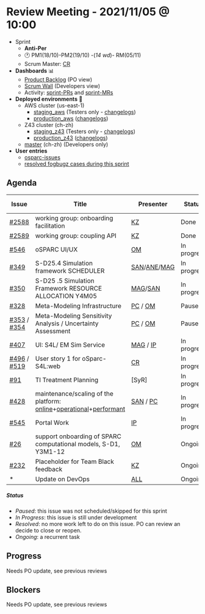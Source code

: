 # Review Meeting - 2021/11/05 @ 10:00

- Sprint
  - **Anti-Per**
  - 🕐 PM1(18/10)-PM2(19/10) -(_14 wd_)- RM(05/11)
  - Scrum Master: [CR]
- **Dashboards** 📊
  - [Product Backlog](https://github.com/orgs/ITISFoundation/projects/3) (PO view)
  - [Scrum Wall](https://app.zenhub.com/workspaces/osparc---scrum-wall-5c9260f3d76ef51f6b0fe78d/board?repos=118596920,174557929,151701223,135289610,118910047,181836792,167586968) (Developers view)
  - Activity: [sprint-PRs] and [sprint-MRs]
- **Deployed environments** 🚀
  - AWS cluster (us-east-1)
    - [staging_aws](https://staging.osparc.io) (Testers only - [changelogs])
    - [production_aws](https://osparc.io) ([changelogs])
  - Z43 cluster (ch-zh)
    - [staging_z43](http://osparc-staging.speag.com) (Testers only - [changelogs])
    - [production_z43](http://osparc.speag.com) ([changelogs])
  - [master](https://osparc-master.speag.com) (ch-zh) (Developers only)
- **User entries**
  - [osparc-issues](https://github.com/ITISFoundation/osparc-issues/issues?q=is%3Aissue+is%3Aopen+sort%3Areactions)
  - [resolved fogbugz cases during this sprint](https://z43.manuscript.com/f/filters/?ixProject=45&ixStatus=0&maxrecords=50&resolvedInLast=3&sColumns=Category-Favorite-Case-TitleComment-Area-Priority-Status-DateResolved-DateOpened-OpenedBy&sSorts=LastUpdated.descending-Priority&sView=grid-flat)

## Agenda

| Issue           | Title                                                                    | Presenter         | Status      | Duration | Start Time |
| --------------- | ------------------------------------------------------------------------ | ----------------- | ----------- | -------- | ---------- |
| [#2588]         | working group: onboarding facilitation                                   | [KZ]              | Done        | 5 min    | 10:00      |
| [#2589]         | working group: coupling API                                              | [KZ]              | Done        | 2 min    | 10:00      |
| [#546]          | oSPARC UI/UX                                                             | [OM]              | In progress | 15min    | 10:00      |
| [#349]          | S-D25.4 Simulation framework SCHEDULER                                   | [SAN]/[ANE]/[MAG] | In progress | 3min     | 10:00      |
| [#350]          | S-D25 .5 Simulation Framework RESOURCE ALLOCATION Y4M05                  | [MAG]/[SAN]       | In progress | 1min     | 10:03      |
| [#328]          | Meta-Modeling Infrastructure                                             | [PC] / [OM]       | Paused      | 1min     | 10:08      |
| [#353] / [#354] | Meta-Modeling Sensitivity Analysis / Uncertainty Assessment              | [PC] / [OM]       | Paused      | 0min     | 10:38      |
| [#407]          | UI: S4L/ EM Sim Service                                                  | [MAG] / [IP]      | In progress | 0min     | 10:13      |
| [#496] / [#519] | User story 1 for oSparc-S4L:web                                          | [CR]              | In progress | 10min    | 10:23      |
| [#91]           | TI Treatment Planning                                                    | [SyR]             | In progress | 1min     | 10:23      |
| [#428]          | maintenance/scaling of the platform: [online]+[operational]+[performant] | [SAN] / [PC]      | In progress | 1min     | 10:38      |
| [#545]          | Portal Work                                                              | [IP]              | In progress | 1min     | 10:41      |
| [#26]           | support onboarding of SPARC computational models, S-D1, Y3M1-12          | [OM]              | Ongoing     | 2min     | 10:46      |
| [#232]          | Placeholder for Team Black feedback                                      | [KZ]              | Ongoing     | 1min     | 10:51      |
| \*              | Update on DevOps                                                         | [ALL]             | Ongoing     | 5min     | 10:56      |

##### Status

- _Paused_: this issue was not scheduled/skipped for this sprint
- _In Progress_: this issue is still under development
- _Resolved_: no more work left to do on this issue. PO can review an decide to close or reopen.
- _Ongoing_: a recurrent task

[online]: http://status.osparc.io/
[operational]: https://git.speag.com/oSparc/e2e-testing/-/pipelines
[performant]: https://git.speag.com/oSparc/e2e-portal-testing/-/pipelines

## Progress

Needs PO update, see previous reviews

## Blockers

Needs PO update, see previous reviews

<!--References PLEASE KEEP ALPHABETICAL ORDER!!! -->

[#5]: https://github.com/ITISFoundation/osparc-issues/issues/5
[#6]: https://github.com/ITISFoundation/osparc-issues/issues/6
[#8]: https://github.com/ITISFoundation/osparc-issues/issues/8
[#9]: https://github.com/ITISFoundation/osparc-issues/issues/9
[#12]: https://github.com/ITISFoundation/osparc-issues/issues/12
[#13]: https://github.com/ITISFoundation/osparc-issues/issues/13
[#16]: https://github.com/ITISFoundation/osparc-issues/issues/16
[#18]: https://github.com/ITISFoundation/osparc-issues/issues/18
[#21]: https://github.com/ITISFoundation/osparc-issues/issues/21
[#22]: https://github.com/ITISFoundation/osparc-issues/issues/22
[#24]: https://github.com/ITISFoundation/osparc-issues/issues/24
[#26]: https://github.com/ITISFoundation/osparc-issues/issues/26
[#31]: https://github.com/ITISFoundation/osparc-issues/issues/31
[#68]: https://github.com/ITISFoundation/osparc-issues/issues/68
[#91]: https://github.com/ITISFoundation/osparc-issues/issues/91
[#93]: https://github.com/ITISFoundation/osparc-issues/issues/93
[#130]: https://github.com/ITISFoundation/osparc-issues/issues/130
[#162]: https://github.com/ITISFoundation/osparc-issues/issues/162
[#163]: https://github.com/ITISFoundation/osparc-issues/issues/163
[#164]: https://github.com/ITISFoundation/osparc-issues/issues/164
[#166]: https://github.com/ITISFoundation/osparc-issues/issues/166
[#232]: https://github.com/ITISFoundation/osparc-issues/issues/232
[#264]: https://github.com/ITISFoundation/osparc-issues/issues/264
[#265]: https://github.com/ITISFoundation/osparc-issues/issues/265
[#266]: https://github.com/ITISFoundation/osparc-issues/issues/266
[#273]: https://github.com/ITISFoundation/osparc-issues/issues/273
[#304]: https://github.com/ITISFoundation/osparc-issues/issues/304
[#306]: https://github.com/ITISFoundation/osparc-issues/issues/306
[#307]: https://github.com/ITISFoundation/osparc-issues/issues/307
[#309]: https://github.com/ITISFoundation/osparc-issues/issues/309
[#325]: https://github.com/ITISFoundation/osparc-issues/issues/325
[#326]: https://github.com/ITISFoundation/osparc-issues/issues/326
[#327]: https://github.com/ITISFoundation/osparc-issues/issues/327
[#328]: https://github.com/ITISFoundation/osparc-issues/issues/328
[#329]: https://github.com/ITISFoundation/osparc-issues/issues/329
[#331]: https://github.com/ITISFoundation/osparc-issues/issues/331
[#332]: https://github.com/ITISFoundation/osparc-issues/issues/332
[#333]: https://github.com/ITISFoundation/osparc-issues/issues/333
[#341]: https://github.com/ITISFoundation/osparc-issues/issues/341
[#342]: https://github.com/ITISFoundation/osparc-issues/issues/342
[#343]: https://github.com/ITISFoundation/osparc-issues/issues/343
[#344]: https://github.com/ITISFoundation/osparc-issues/issues/344
[#345]: https://github.com/ITISFoundation/osparc-issues/issues/345
[#348]: https://github.com/ITISFoundation/osparc-issues/issues/348
[#349]: https://github.com/ITISFoundation/osparc-issues/issues/349
[#350]: https://github.com/ITISFoundation/osparc-issues/issues/350
[#353]: https://github.com/ITISFoundation/osparc-issues/issues/353
[#354]: https://github.com/ITISFoundation/osparc-issues/issues/354
[#356]: https://github.com/ITISFoundation/osparc-issues/issues/356
[#357]: https://github.com/ITISFoundation/osparc-issues/issues/357
[#363]: https://github.com/ITISFoundation/osparc-issues/issues/363
[#365]: https://github.com/ITISFoundation/osparc-issues/issues/365
[#393]: https://github.com/ITISFoundation/osparc-issues/issues/393
[#399]: https://github.com/ITISFoundation/osparc-issues/issues/399
[#403]: https://github.com/ITISFoundation/osparc-issues/issues/403
[#404]: https://github.com/ITISFoundation/osparc-issues/issues/404
[#405]: https://github.com/ITISFoundation/osparc-issues/issues/405
[#406]: https://github.com/ITISFoundation/osparc-issues/issues/406
[#407]: https://github.com/ITISFoundation/osparc-issues/issues/407
[#410]: https://github.com/ITISFoundation/osparc-issues/issues/410
[#425]: https://github.com/ITISFoundation/osparc-issues/issues/425
[#428]: https://github.com/ITISFoundation/osparc-issues/issues/428
[#436]: https://github.com/ITISFoundation/osparc-issues/issues/436
[#449]: https://github.com/ITISFoundation/osparc-issues/issues/449
[#459]: https://github.com/ITISFoundation/osparc-issues/issues/459
[#463]: https://github.com/ITISFoundation/osparc-issues/issues/463
[#472]: https://github.com/ITISFoundation/osparc-issues/issues/472
[#473]: https://github.com/ITISFoundation/osparc-issues/issues/473
[#477]: https://github.com/ITISFoundation/osparc-issues/issues/477
[#489]: https://github.com/ITISFoundation/osparc-issues/issues/489
[#496]: https://github.com/ITISFoundation/osparc-issues/issues/496
[#519]: https://github.com/ITISFoundation/osparc-issues/issues/519
[#545]: https://github.com/ITISFoundation/osparc-issues/issues/545
[#546]: https://github.com/ITISFoundation/osparc-issues/issues/546
[#54]: https://github.com/ITISFoundation/osparc-simcore/issues/54
[#496]: https://github.com/ITISFoundation/osparc-simcore/issues/496
[#505]: https://github.com/ITISFoundation/osparc-simcore/issues/505
[#1204]: https://github.com/ITISFoundation/osparc-simcore/issues/1204
[#1426]: https://github.com/ITISFoundation/osparc-simcore/issues/1426
[#2380]: https://github.com/ITISFoundation/osparc-simcore/issues/2380
[#2588]: https://github.com/ITISFoundation/osparc-simcore/issues/2588
[#2589]: https://github.com/ITISFoundation/osparc-simcore/issues/2589
[#38]: https://github.com/ITISFoundation/osparc-services/pull/38
[all]: https://github.com/Surfict
[ip]: https://github.com/ignapas
[kz]: https://github.com/KZzizzle
[mag]: https://github.com/mguidon
[om]: https://github.com/odeimaiz
[pc]: https://github.com/pcrespov
[san]: https://github.com/sanderegg
[ane]: https://github.com/GitHK
[tn]: https://itis.swiss/who-we-are/staff-members/all-staff/newton-taylor/
[cr]: https://github.com/colinRawlings
[bl]: https://github.com/dyollb
[j-d4]: https://github.com/ITISFoundation/osparc-issues/issues/62
[j-d7.a]: https://github.com/ITISFoundation/osparc-issues/issues/21
[j-d35]: https://github.com/ITISFoundation/osparc-issues/issues/31
[j-d33]: https://github.com/ITISFoundation/osparc-issues/issues/33
[j-d20]: https://github.com/ITISFoundation/osparc-issues/issues/48
[j-d21]: https://github.com/ITISFoundation/osparc-simcore/issues/1065
[j-d28.a]: https://github.com/ITISFoundation/osparc-simcore/issues/1066
[j-d29]: https://github.com/ITISFoundation/osparc-issues/issues/37
[s-d2]: https://github.com/ITISFoundation/osparc-simcore/issues/1069
[s-d18]: https://github.com/ITISFoundation/osparc-issues/issues/9
[s-d7]: https://github.com/ITISFoundation/osparc-issues/issues/21
[s-d10]: https://github.com/ITISFoundation/osparc-issues/issues/18
[s-d22]: https://github.com/ITISFoundation/osparc-issues/issues/5
[s-d12]: https://github.com/ITISFoundation/osparc-issues/issues/16
[s-d15]: https://github.com/ITISFoundation/osparc-issues/issues/12
[s-d12]: https://github.com/ITISFoundation/osparc-issues/issues/16
[s-d6]: https://github.com/ITISFoundation/osparc-issues/issues/22
[s-d5]: https://github.com/ITISFoundation/osparc-issues/issues/23
[s-d21]: https://github.com/ITISFoundation/osparc-issues/issues/6
[s-d4]: https://github.com/ITISFoundation/osparc-issues/issues/24
[s-d1]: https://github.com/ITISFoundation/osparc-issues/issues/26
[s-d26]: https://github.com/ITISFoundation/osparc-issues/issues/332
[s-d27.2]: https://github.com/ITISFoundation/osparc-issues/issues/357
[n-d1]: https://github.com/ITISFoundation/osparc-issues/issues/68
[n-d2]: https://github.com/ITISFoundation/osparc-issues/issues/91
[tb-backlog]: https://github.com/ITISFoundation/osparc-issues/projects/4
[z43-backlog]: https://z43.fogbugz.com/f/filters/1112/osparc-cases
[sprint-prs]: https://github.com/pulls?page=1&q=is%3Apr+archived%3Afalse+user%3AITISFoundation+closed%3A%3E2021-06-04
[sprint-mrs]: https://git.speag.com/groups/oSparc/-/merge_requests?scope=all&utf8=%E2%9C%93&state=all
[changelogs]: https://github.com/ITISFoundation/osparc-simcore/releases
